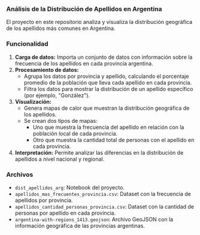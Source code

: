 ### Análisis de la Distribución de Apellidos en Argentina

El proyecto en este repositorio analiza y visualiza la distribución geográfica de los apellidos más comunes en Argentina.

### Funcionalidad

1. **Carga de datos:** Importa un conjunto de datos con información sobre la frecuencia de los apellidos en cada provincia argentina.
2. **Procesamiento de datos:**
    - Agrupa los datos por provincia y apellido, calculando el porcentaje promedio de la población que lleva cada apellido en cada provincia.
    - Filtra los datos para mostrar la distribución de un apellido específico (por ejemplo, "González").
3. **Visualización:**
    - Genera mapas de calor que muestran la distribución geográfica de los apellidos. 
    - Se crean dos tipos de mapas:
        - Uno que muestra la frecuencia del apellido en relación con la población local de cada provincia.
        - Otro que muestra la cantidad total de personas con el apellido en cada provincia.
4. **Interpretación:**  Permite analizar las diferencias en la distribución de apellidos a nivel nacional y regional.

### Archivos

* `dist_apellidos_arg`:  Notebook del proyecto.
* `apellidos_mas_frecuentes_provincia.csv`:  Dataset con la frecuencia de apellidos por provincia. 
* `apellidos_cantidad_personas_provincia.csv`: Dataset con la cantidad de personas por apellido en cada provincia.
* `argentina-with-regions_1413.geojson`: Archivo GeoJSON con la información geográfica de las provincias argentinas.






